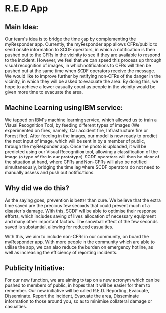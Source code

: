 # R.E.D App

## Main Idea:
Our team's idea is to bridge the time gap by complementing the myResponder app. Currently, the myResponder app allows CFRs/public to send onsite information to SCDF operators, in which a notification is then pushed out to the CFRs in the vicinity to see if they are available to respond to the incident. However, we feel that we can speed this process up through visual recognition of images, in which notifications to CFRs will then be pushed out at the same time when SCDF operators receive the message. We would like to improve further by notifying non-CFRs of the danger in the vicinity, in which they will be asked to evacuate the area. By doing this, we hope to achieve a lower casualty count as people in the vicinity would be given more time to evacuate the area. 

## Machine Learning using IBM service:
We tapped on IBM's machine learning service, which allowed us to train a Visual Recognition Tool, by feeding different types of images (We experimented on fires, namely,  Car accident fire, Infrastructure fire or Forest fire). After feeding in the images, our model is now ready to predict the next input of image, which will be sent in by a member of public, through the myResponder app. Once the photo is uploaded, it will be predicted using our Visual Recognition tool, allowing a classification of the image (a type of fire in our prototype). SCDF operators will then be clear of the situation at hand, where CFRs and Non-CFRs will also be notified simultaneously, bridging the time lag where SCDF operators do not need to manually assess and push out notifications.

## Why did we do this?
As the saying goes, prevention is better than cure. We believe that the extra time saved are the precious few seconds that could prevent much of a disaster's damage. With this, SCDF will be able to optimise their response efforts, which includes saving of lives, allocation of necessary equipment and many other important factors. The snowball effect of the few seconds saved is substantial, allowing for reduced casualties. 

With this, we aim to include non-CFRs in our community, on board the myResponder app. With more people in the community which are able to utilise the app, we can also reduce the burden on emergency hotline, as well as increasing the efficiency of reporting incidents. 


## Publicity Initiative:
For our new function, we are aiming to tap on a new acronym which can be pushed to members of public, in hopes that it will be easier for them to remember. Our new initiative will be
called R.E.D. Reporting, Evacuate, Disseminate. Report the incident, Evacuate the area, Disseminate information to those around you, so as to minimise collateral damage or casualties.
